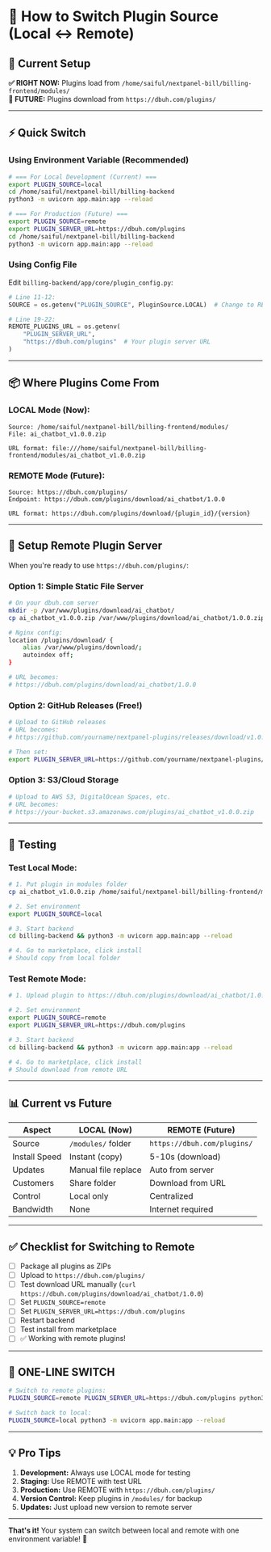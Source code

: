 # 🔄 How to Switch Plugin Source (Local ↔ Remote)

## 🎯 Current Setup

**✅ RIGHT NOW:** Plugins load from `/home/saiful/nextpanel-bill/billing-frontend/modules/`  
**🔮 FUTURE:** Plugins download from `https://dbuh.com/plugins/`

---

## ⚡ Quick Switch

### **Using Environment Variable** (Recommended)

```bash
# === For Local Development (Current) ===
export PLUGIN_SOURCE=local
cd /home/saiful/nextpanel-bill/billing-backend
python3 -m uvicorn app.main:app --reload

# === For Production (Future) ===
export PLUGIN_SOURCE=remote
export PLUGIN_SERVER_URL=https://dbuh.com/plugins
cd /home/saiful/nextpanel-bill/billing-backend
python3 -m uvicorn app.main:app --reload
```

### **Using Config File**

Edit `billing-backend/app/core/plugin_config.py`:

```python
# Line 11-12:
SOURCE = os.getenv("PLUGIN_SOURCE", PluginSource.LOCAL)  # Change to REMOTE

# Line 19-22:
REMOTE_PLUGINS_URL = os.getenv(
    "PLUGIN_SERVER_URL", 
    "https://dbuh.com/plugins"  # Your plugin server URL
)
```

---

## 📦 Where Plugins Come From

### **LOCAL Mode (Now):**
```
Source: /home/saiful/nextpanel-bill/billing-frontend/modules/
File: ai_chatbot_v1.0.0.zip

URL format: file:///home/saiful/nextpanel-bill/billing-frontend/modules/ai_chatbot_v1.0.0.zip
```

### **REMOTE Mode (Future):**
```
Source: https://dbuh.com/plugins/
Endpoint: https://dbuh.com/plugins/download/ai_chatbot/1.0.0

URL format: https://dbuh.com/plugins/download/{plugin_id}/{version}
```

---

## 🚀 Setup Remote Plugin Server

When you're ready to use `https://dbuh.com/plugins/`:

### **Option 1: Simple Static File Server**

```bash
# On your dbuh.com server
mkdir -p /var/www/plugins/download/ai_chatbot/
cp ai_chatbot_v1.0.0.zip /var/www/plugins/download/ai_chatbot/1.0.0.zip

# Nginx config:
location /plugins/download/ {
    alias /var/www/plugins/download/;
    autoindex off;
}

# URL becomes:
# https://dbuh.com/plugins/download/ai_chatbot/1.0.0
```

### **Option 2: GitHub Releases** (Free!)

```bash
# Upload to GitHub releases
# URL becomes:
# https://github.com/yourname/nextpanel-plugins/releases/download/v1.0.0/ai_chatbot_v1.0.0.zip

# Then set:
export PLUGIN_SERVER_URL=https://github.com/yourname/nextpanel-plugins/releases/download/v1.0.0
```

### **Option 3: S3/Cloud Storage**

```bash
# Upload to AWS S3, DigitalOcean Spaces, etc.
# URL becomes:
# https://your-bucket.s3.amazonaws.com/plugins/ai_chatbot_v1.0.0.zip
```

---

## 🧪 Testing

### **Test Local Mode:**

```bash
# 1. Put plugin in modules folder
cp ai_chatbot_v1.0.0.zip /home/saiful/nextpanel-bill/billing-frontend/modules/

# 2. Set environment
export PLUGIN_SOURCE=local

# 3. Start backend
cd billing-backend && python3 -m uvicorn app.main:app --reload

# 4. Go to marketplace, click install
# Should copy from local folder
```

### **Test Remote Mode:**

```bash
# 1. Upload plugin to https://dbuh.com/plugins/download/ai_chatbot/1.0.0

# 2. Set environment
export PLUGIN_SOURCE=remote
export PLUGIN_SERVER_URL=https://dbuh.com/plugins

# 3. Start backend
cd billing-backend && python3 -m uvicorn app.main:app --reload

# 4. Go to marketplace, click install
# Should download from remote URL
```

---

## 📊 Current vs Future

| Aspect | LOCAL (Now) | REMOTE (Future) |
|--------|-------------|-----------------|
| Source | `/modules/` folder | `https://dbuh.com/plugins/` |
| Install Speed | Instant (copy) | 5-10s (download) |
| Updates | Manual file replace | Auto from server |
| Customers | Share folder | Download from URL |
| Control | Local only | Centralized |
| Bandwidth | None | Internet required |

---

## ✅ Checklist for Switching to Remote

- [ ] Package all plugins as ZIPs
- [ ] Upload to `https://dbuh.com/plugins/`
- [ ] Test download URL manually (`curl https://dbuh.com/plugins/download/ai_chatbot/1.0.0`)
- [ ] Set `PLUGIN_SOURCE=remote`
- [ ] Set `PLUGIN_SERVER_URL=https://dbuh.com/plugins`
- [ ] Restart backend
- [ ] Test install from marketplace
- [ ] ✅ Working with remote plugins!

---

## 🎯 ONE-LINE SWITCH

```bash
# Switch to remote plugins:
PLUGIN_SOURCE=remote PLUGIN_SERVER_URL=https://dbuh.com/plugins python3 -m uvicorn app.main:app --reload

# Switch back to local:
PLUGIN_SOURCE=local python3 -m uvicorn app.main:app --reload
```

---

## 💡 Pro Tips

1. **Development:** Always use LOCAL mode for testing
2. **Staging:** Use REMOTE with test URL
3. **Production:** Use REMOTE with `https://dbuh.com/plugins/`
4. **Version Control:** Keep plugins in `/modules/` for backup
5. **Updates:** Just upload new version to remote server

---

**That's it!** Your system can switch between local and remote with one environment variable! 🎉

